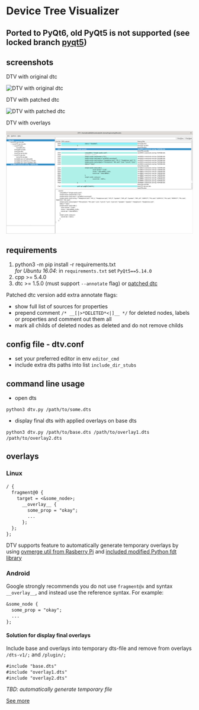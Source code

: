 # Device Tree Visualizer

## Ported to PyQt6, old PyQt5 is not supported (see locked branch [pyqt5](https://github.com/bmx666/dtv-demo/tree/pyqt5))

## screenshots

DTV with original dtc

![DTV with original dtc](screenshot/dtv-demo_dtc_original.png?raw=true "DTV with original dtc")

DTV with patched dtc

![DTV with patched dtc](screenshot/dtv-demo_dtc_patched.png?raw=true "DTV with patched dtc")

DTV with overlays

![DTV with overlays](screenshot/dtv-demo_overlays.png?raw=true "DTV with overlays")

## requirements

1. python3 -m pip install -r requirements.txt<br>
_for Ubuntu 16.04_: in `requirements.txt` set `PyQt5==5.14.0`
3. cpp >= 5.4.0
4. dtc >= 1.5.0 (must support `--annotate` flag) or [patched dtc](https://github.com/bmx666/dtc)

Patched dtc version add extra annotate flags:
* show full list of sources for properties
* prepend comment `/* __[|>*DELETED*<|]__ */` for deleted nodes, labels or properties and comment out them all
* mark all childs of deleted nodes as deleted and do not remove childs

## config file - dtv.conf

* set your preferred editor in env `editor_cmd`
* include extra dts paths into list `include_dir_stubs`

## command line usage

* open dts

```
python3 dtv.py /path/to/some.dts
```

* display final dts with applied overlays on base dts

```
python3 dtv.py /path/to/base.dts /path/to/overlay1.dts /path/to/overlay2.dts
```

## overlays

### Linux

```
/ {
  fragment@0 {
    target = <&some_node>;
      __overlay__ {
        some_prop = "okay";
        ...
      };
  };
};
```

DTV supports feature to automatically generate temporary overlays by using [ovmerge util from Rasberry Pi](https://github.com/raspberrypi/utils) and [included modified Python fdt library](https://github.com/molejar/pyFDT)

### Android

Google strongly recommends you do not use `fragment@x` and syntax `__overlay__`, and instead use the reference syntax. For example:

```
&some_node {
  some_prop = "okay";
  ...
};
```

#### Solution for display final overlays

Include base and overlays into temporary dts-file and remove from overlays `/dts-v1/;` and `/plugin/;`

```
#include "base.dts"
#include "overlay1.dts"
#include "overlay2.dts"
```

*TBD: automatically generate temporary file*

[See more](https://source.android.com/devices/architecture/dto/syntax)
